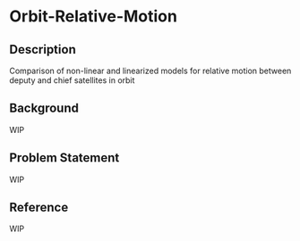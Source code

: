 # Orbit-Relative-Motion

## Description

Comparison of non-linear and linearized models for relative motion between deputy and chief satellites in orbit

## Background

WIP

## Problem Statement

WIP

## Reference

WIP

